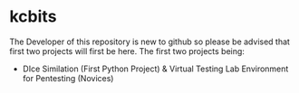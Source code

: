 # kcbits
The Developer of this repository is new to github so please be advised that first two projects will first be here.
The first two projects being:
 - DIce Similation (First Python Project) & Virtual Testing Lab Environment for Pentesting (Novices)
